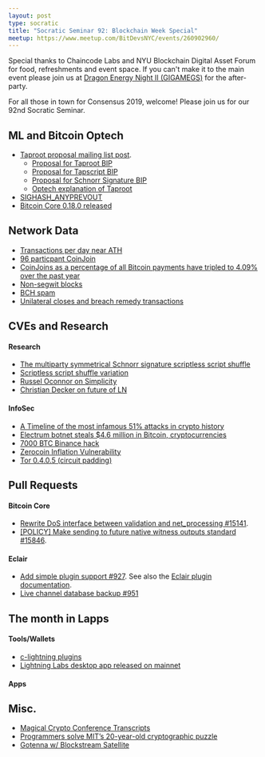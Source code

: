 ```yaml
---
layout: post
type: socratic
title: "Socratic Seminar 92: Blockchain Week Special"
meetup: https://www.meetup.com/BitDevsNYC/events/260902960/
---
```


Special thanks to Chaincode Labs and NYU Blockchain Digital Asset Forum for food, refreshments and event space. If you can't make it to the main event please join us at [Dragon Energy Night II (GIGAMEGS)](https://www.eventbrite.com/e/dragon-energy-night-ii-registration-60857262711) for the after-party. 

For all those in town for Consensus 2019, welcome! Please join us for our 92nd Socratic Seminar.

## ML and Bitcoin Optech

- [Taproot proposal mailing list post](https://lists.linuxfoundation.org/pipermail/bitcoin-dev/2019-May/016914.html).
    - [Proposal for Taproot BIP](https://github.com/sipa/bips/blob/bip-schnorr/bip-taproot.mediawiki)
    - [Proposal for Tapscript BIP](https://github.com/sipa/bips/blob/bip-schnorr/bip-tapscript.mediawiki)
    - [Proposal for Schnorr Signature BIP](https://github.com/sipa/bips/blob/bip-schnorr/bip-schnorr.mediawiki)
    - [Optech explanation of Taproot](https://bitcoinops.org/en/newsletters/2019/05/14/#overview-of-the-taproot--tapscript-proposed-bips)
- [SIGHASH_ANYPREVOUT](https://lists.linuxfoundation.org/pipermail/bitcoin-dev/2019-May/016929.html)
- [Bitcoin Core 0.18.0 released](https://lists.linuxfoundation.org/pipermail/bitcoin-core-dev/2019-May/000078.html)
    
## Network Data
- [Transactions per day near ATH](https://bitinfocharts.com/comparison/bitcoin-transactions.html)
- [96 particpant CoinJoin](https://twitter.com/nopara73/status/1121186039622770688)
- [CoinJoins as a percentage of all Bitcoin payments have tripled to 4.09% over the past year](https://longhash.com/news/coinjoins-as-a-percentage-of-all-bitcoin-payments-have-tripled-to-409-over-the-past-year)
- [Non-segwit blocks](https://twitter.com/murchandamus/status/1121525695555883009)
- [BCH spam](https://www.theblockcrypto.com/tiny/one-bitcoin-cash-address-is-responsible-for-nearly-50-percent-of-the-networks-transactions-in-the-past-month/)
- [Unilateral closes and breach remedy transactions](https://github.com/ksedgwic/lightning-channel-scanner/blob/master/README.md)

    
## CVEs and Research

#### Research
- [The multiparty symmetrical Schnorr signature scriptless script shuffle](https://joinmarket.me/blog/blog/multiparty-s6/)
- [Scriptless script shuffle variation](https://old.reddit.com/r/Bitcoin/comments/biruxq/multiparty_s6_the_multiparty_symmetrical_schnorr/em3zilr/)
- [Russel Oconnor on Simplicity](https://player.fm/series/hashing-it-out/hashing-it-out-44-blockstream-russell-oconnor)
- [Christian Decker on future of LN](https://www.whatbitcoindid.com/wbd092-christian-decker)

#### InfoSec
- [A Timeline of the most infamous 51% attacks in crypto history](https://blog.honeyminer.com/timeline-of-51-attacks/)
- [Electrum botnet steals $4.6 million in Bitcoin, cryptocurrencies](https://bitcoinist.com/electrum-botnet-steals-4-6-million-bitcoin-cryptocurrencies/)
- [7000 BTC Binance hack](https://www.coindesk.com/hackers-steal-40-7-million-in-bitcoin-from-crypto-exchange-binance)
- [Zerocoin Inflation Vulnerability](https://zcoin.io/cryptographic-description-of-zerocoin-attack/)
- [Tor 0.4.0.5 (circuit padding)](https://blog.torproject.org/new-release-tor-0405)


## Pull Requests

#### Bitcoin Core

- [Rewrite DoS interface between validation and net_processing #15141](https://github.com/bitcoin/bitcoin/pull/15141).
- [[POLICY] Make sending to future native witness outputs standard #15846](https://github.com/bitcoin/bitcoin/pull/15846).

#### Eclair

- [Add simple plugin support #927](https://github.com/ACINQ/eclair/pull/927). See also the [Eclair plugin documentation](https://github.com/ACINQ/eclair#plugins).
- [Live channel database backup #951](https://github.com/ACINQ/eclair/pull/951)

## The month in Lapps

#### Tools/Wallets
- [c-lightning plugins](https://github.com/lngamesnet/c-lightning-plugins)
- [Lightning Labs desktop app released on mainnet](https://blog.lightning.engineering/announcement/2019/04/23/mainnet-app.html)

#### Apps

## Misc.
- [Magical Crypto Conference Transcripts](http://diyhpl.us/wiki/transcripts/magicalcryptoconference/2019/)
- [Programmers solve MIT’s 20-year-old cryptographic puzzle](https://www.csail.mit.edu/news/programmers-solve-mits-20-year-old-cryptographic-puzzle)
- [Gotenna w/ Blockstream Satellite](https://blockstream.com/2019/05/11/gotenna-satellite-api-integration/)

